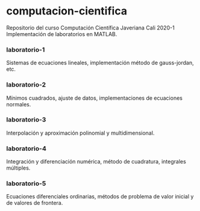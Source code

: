 # computacion-cientifica
Repositorio del curso Computación Científica Javeriana Cali 2020-1
Implementación de laboratorios en MATLAB.

### laboratorio-1
Sistemas de ecuaciones lineales, implementación método de gauss-jordan, etc.

### laboratorio-2
Mínimos cuadrados, ajuste de datos, implementaciones de ecuaciones normales.

### laboratorio-3
Interpolación y aproximación polinomial y multidimensional.

### laboratorio-4
Integración y diferenciación numérica, método de cuadratura, integrales múltiples.

### laboratorio-5
Ecuaciones diferenciales ordinarias, métodos de problema de valor inicial y de valores de frontera.
